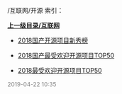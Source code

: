 /互联网/开源 索引：


**[上一级目录/互联网](/互联网/index.md)**

- [2018国产开源项目新秀榜](/互联网/开源/2018国产开源项目新秀榜.md)

- [2018国产最受欢迎开源项目TOP50](/互联网/开源/2018国产最受欢迎开源项目TOP50.md)

- [2018最受欢迎开源项目TOP50](/互联网/开源/2018最受欢迎开源项目TOP50.md)


<font size=2 color='grey'> 2019-04-22 10:35 </font>